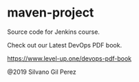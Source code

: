 # maven-project
Source code for Jenkins course.

Check out our Latest DevOps PDF book.

https://www.level-up.one/devops-pdf-book

@2019 Silvano Gil Perez
